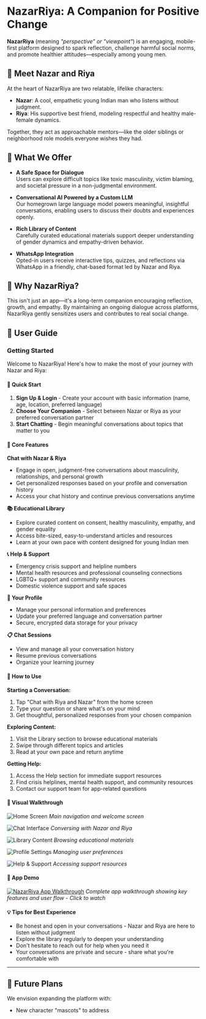 # NazarRiya: A Companion for Positive Change

**NazarRiya** (meaning *"perspective" or "viewpoint"*) is an engaging, mobile-first platform designed to spark reflection, challenge harmful social norms, and promote healthier attitudes—especially among young men.

## 👥 Meet Nazar and Riya

At the heart of NazarRiya are two relatable, lifelike characters:
- **Nazar**: A cool, empathetic young Indian man who listens without judgment.
- **Riya**: His supportive best friend, modeling respectful and healthy male-female dynamics.

Together, they act as approachable mentors—like the older siblings or neighborhood role models everyone wishes they had.

## 🌱 What We Offer

- **A Safe Space for Dialogue**  
  Users can explore difficult topics like toxic masculinity, victim blaming, and societal pressure in a non-judgmental environment.

- **Conversational AI Powered by a Custom LLM**  
  Our homegrown large language model powers meaningful, insightful conversations, enabling users to discuss their doubts and experiences openly.

- **Rich Library of Content**  
  Carefully curated educational materials support deeper understanding of gender dynamics and empathy-driven behavior.

- **WhatsApp Integration**  
  Opted-in users receive interactive tips, quizzes, and reflections via WhatsApp in a friendly, chat-based format led by Nazar and Riya.

## 🚀 Why NazarRiya?

This isn't just an app—it's a long-term companion encouraging reflection, growth, and empathy. By maintaining an ongoing dialogue across platforms, NazarRiya gently sensitizes users and contributes to real social change.

## 📱 User Guide

### Getting Started
Welcome to NazarRiya! Here's how to make the most of your journey with Nazar and Riya:

#### 🚀 Quick Start
1. **Sign Up & Login** - Create your account with basic information (name, age, location, preferred language)
2. **Choose Your Companion** - Select between Nazar or Riya as your preferred conversation partner
3. **Start Chatting** - Begin meaningful conversations about topics that matter to you

#### 💬 Core Features

**Chat with Nazar & Riya**
- Engage in open, judgment-free conversations about masculinity, relationships, and personal growth
- Get personalized responses based on your profile and conversation history
- Access your chat history and continue previous conversations anytime

**📚 Educational Library**
- Explore curated content on consent, healthy masculinity, empathy, and gender equality
- Access bite-sized, easy-to-understand articles and resources
- Learn at your own pace with content designed for young Indian men

**📞 Help & Support**
- Emergency crisis support and helpline numbers
- Mental health resources and professional counseling connections
- LGBTQ+ support and community resources
- Domestic violence support and safe spaces

**👤 Your Profile**
- Manage your personal information and preferences
- Update your preferred language and conversation partner
- Secure, encrypted data storage for your privacy

**📋 Chat Sessions**
- View and manage all your conversation history
- Resume previous conversations
- Organize your learning journey

#### 🎯 How to Use

**Starting a Conversation:**
1. Tap "Chat with Riya and Nazar" from the home screen
2. Type your question or share what's on your mind
3. Get thoughtful, personalized responses from your chosen companion

**Exploring Content:**
1. Visit the Library section to browse educational materials
2. Swipe through different topics and articles
3. Read at your own pace and return anytime

**Getting Help:**
1. Access the Help section for immediate support resources
2. Find crisis helplines, mental health support, and community resources
3. Contact our support team for app-related questions

#### 📸 Visual Walkthrough
![Home Screen](assets/screenshots/home-screen.jpeg)
*Main navigation and welcome screen*

![Chat Interface](assets/screenshots/chat-interface.jpeg)
*Conversing with Nazar and Riya*

![Library Content](assets/screenshots/library-content.jpeg)
*Browsing educational materials*

![Profile Settings](assets/screenshots/profile-settings.jpeg)
*Managing user preferences*

![Help & Support](assets/screenshots/help-support.jpeg)
*Accessing support resources*

#### 🎥 App Demo
[![NazarRiya App Walkthrough](assets/screenshots/home-screen.jpeg)](assets/videos/walkthrough.mp4)
*Complete app walkthrough showing key features and user flow - Click to watch*

#### 💡 Tips for Best Experience
- Be honest and open in your conversations - Nazar and Riya are here to listen without judgment
- Explore the library regularly to deepen your understanding
- Don't hesitate to reach out for help when you need it
- Your conversations are private and secure - share what you're comfortable with

---

## 🔮 Future Plans

We envision expanding the platform with:
- New character "mascots" to address
